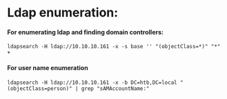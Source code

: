 # Ldap enumeration:

#### For enumerating ldap and finding domain controllers:
```
ldapsearch -H ldap://10.10.10.161 -x -s base '' "(objectClass=*)" "*" +
```
#### For user name enumeration
```
ldapsearch -H ldap://10.10.10.161 -x -b DC=htb,DC=local "(objectClass=person)" | grep "sAMAccountName:"
```
